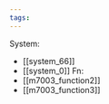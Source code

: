 ```yaml
---
tags:
---
```

System:
- [[system_66]]
- [[system_0]]
Fn:
- [[m7003_function2]]
- [[m7003_function3]]
